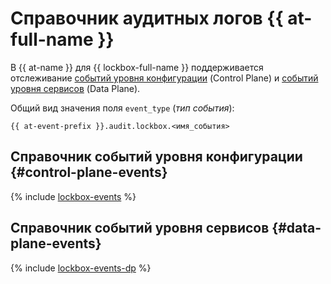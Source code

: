 # Справочник аудитных логов {{ at-full-name }}

В {{ at-name }} для {{ lockbox-full-name }} поддерживается отслеживание [событий уровня конфигурации](../audit-trails/concepts/format.md) (Control Plane) и [событий уровня сервисов](../audit-trails/concepts/format-data-plane.md) (Data Plane).

Общий вид значения поля `event_type` (_тип события_):

```text
{{ at-event-prefix }}.audit.lockbox.<имя_события>
```

## Справочник событий уровня конфигурации {#control-plane-events}

{% include [lockbox-events](../_includes/audit-trails/events/lockbox-events.md) %}

## Справочник событий уровня сервисов {#data-plane-events}

{% include [lockbox-events-dp](../_includes/audit-trails/events/lockbox-events-dp.md) %}